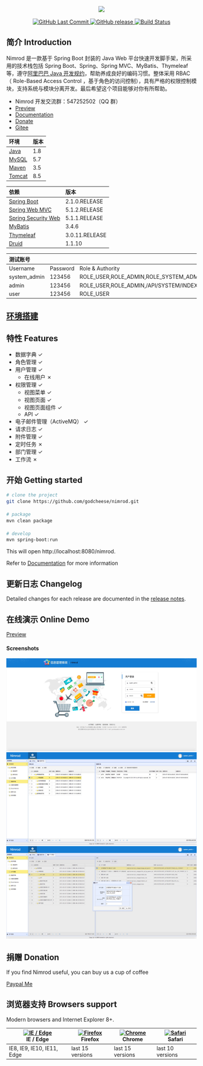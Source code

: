 <p align="center">
  <img width="320" src="https://github.com/godcheese/nimrod/blob/master/nimrod_banner.jpg?raw=true">
</p>
<p align="center">
  <a href="https://github.com/godcheese/nimrod">
    <img src="https://img.shields.io/github/last-commit/godcheese/nimrod.svg" alt="GitHub Last Commit">
  </a>
  <a href="https://github.com/godcheese/nimrod/releases">
    <img src="https://img.shields.io/github/release/godcheese/nimrod.svg" alt="GitHub release">
  </a>
  <a href="https://travis-ci.org/godcheese/nimrod" rel="nofollow">
    <img src="https://travis-ci.org/godcheese/nimrod.svg?branch=master" alt="Build Status">
  </a>
<!--   <a href="https://github.com/godcheese/nirmod/blob/master/LICENSE">
    <img src="https://img.shields.io/github/license/mashape/apistatus.svg" alt="license">
  </a> -->
<!--   <a href="https://gitter.im/repo-name/discuss">
    <img src="https://badges.gitter.im/Join%20Chat.svg" alt="gitter">
  </a> -->
<!--   <a href="https://godcheese.github.io/nimrod/donate">
    <img src="https://img.shields.io/badge/%24-donate-ff69b4.svg" alt="donate">
  </a> -->
</p>

## 简介 Introduction

Nimrod 是一款基于 Spring Boot 封装的 Java Web 平台快速开发脚手架，所采用的技术栈包括 Spring Boot、Spring、Spring MVC、MyBatis、Thymeleaf等，遵守[阿里巴巴 Java 开发规约](https://github.com/alibaba/p3c)，帮助养成良好的编码习惯。整体采用 RBAC （ Role-Based Access Control ，基于角色的访问控制），具有严格的权限控制模块，支持系统与模块分离开发。最后希望这个项目能够对你有所帮助。

- Nimrod 开发交流群：547252502（QQ 群）
- [Preview](http://)
- [Documentation](https://)
- [Donate](https://panjiachen.github.io/vue-element-admin-site/donate/)
- [Gitee](https://gitee.com/godcheese/nimrod)


|环境  |版本|
|:-----|---|
|[Java](https://www.oracle.com/technetwork/java/javase/downloads/jdk8-downloads-2133151.html)  |1.8|
|[MySQL](https://dev.mysql.com/downloads/mysql/5.7.html#downloads) |5.7|
|[Maven](http://maven.apache.org/download.cgi) |3.5|
|[Tomcat](https://tomcat.apache.org/download-80.cgi)|8.5|

|依赖            |版本         |
|:------------- |:------------|
|[Spring Boot](http://mvnrepository.com/artifact/org.springframework.boot/spring-boot)    |2.1.0.RELEASE|
|[Spring Web MVC](http://mvnrepository.com/artifact/org.springframework/spring-webmvc)     |5.1.2.RELEASE|
|[Spring Security Web](http://mvnrepository.com/artifact/org.springframework.security/spring-security-web)|5.1.1.RELEASE|
|[MyBatis](http://mvnrepository.com/artifact/org.mybatis/mybatis)        |3.4.6      |
|[Thymeleaf](http://mvnrepository.com/artifact/org.thymeleaf/thymeleaf)      |3.0.11.RELEASE|
|[Druid](http://mvnrepository.com/artifact/com.alibaba/druid-spring-boot-starter)          |1.1.10       |

|测试账号     |        |                                       |
|:-----------|:-------|:--------------------------------------|
|Username    |Password|Role & Authority                       |
|system_admin|123456  |ROLE_USER,ROLE_ADMIN,ROLE_SYSTEM_ADMIN |
|admin       |123456  |ROLE_USER,ROLE_ADMIN,/API/SYSTEM/INDEX |
|user        |123456  |ROLE_USER                              |

## [环境搭建](https://github.com/godcheese/nimrod/wiki/%E7%8E%AF%E5%A2%83%E6%90%AD%E5%BB%BA)

## 特性 Features

- 数据字典 ✓
- 角色管理 ✓
- 用户管理 ✓
  - 在线用户 ✗
- 权限管理 ✓
  - 视图菜单 ✓
  - 视图页面 ✓
  - 视图页面组件 ✓
  - API ✓
- 电子邮件管理（ActiveMQ） ✓
- 请求日志 ✓
- 附件管理 ✓
- 定时任务 ✗
- 部门管理 ✓
- 工作流 ✗

## 开始 Getting started

```bash
# clone the project
git clone https://github.com/godcheese/nimrod.git

# package
mvn clean package

# develop
mvn spring-boot:run
```

This will open http://localhost:8080/nimrod.

Refer to [Documentation](https://godcheese.github.io/nirmod/guide/essentials/deploy.html) for more information

## 更新日志 Changelog

Detailed changes for each release are documented in the [release notes](https://github.com/godcheese/nimrod/releases).

## 在线演示 Online Demo

[Preview](https://github.com/godcheese/nimrod)

#### Screenshots
![1.gif](./screenshots/1.png)
![2.gif](./screenshots/2.png)
![3.gif](./screenshots/3.png)

## 捐赠 Donation

If you find Nimrod useful, you can buy us a cup of coffee

[Paypal Me](https://www.paypal.me/godcheese)

## 浏览器支持 Browsers support

Modern browsers and Internet Explorer 8+.

| [<img src="https://raw.githubusercontent.com/alrra/browser-logos/master/src/edge/edge_48x48.png" alt="IE / Edge" width="24px" height="24px" />](http://godban.github.io/browsers-support-badges/)</br>IE / Edge | [<img src="https://raw.githubusercontent.com/alrra/browser-logos/master/src/firefox/firefox_48x48.png" alt="Firefox" width="24px" height="24px" />](http://godban.github.io/browsers-support-badges/)</br>Firefox | [<img src="https://raw.githubusercontent.com/alrra/browser-logos/master/src/chrome/chrome_48x48.png" alt="Chrome" width="24px" height="24px" />](http://godban.github.io/browsers-support-badges/)</br>Chrome | [<img src="https://raw.githubusercontent.com/alrra/browser-logos/master/src/safari/safari_48x48.png" alt="Safari" width="24px" height="24px" />](http://godban.github.io/browsers-support-badges/)</br>Safari |
| --------- | --------- | --------- | --------- |
| IE8, IE9, IE10, IE11, Edge| last 15 versions| last 15 versions| last 10 versions
